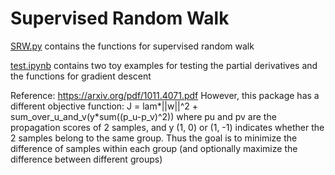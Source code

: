# Supervised Random Walk

[SRW.py](./SRW.py) contains the functions for supervised random walk

[test.ipynb](./test.ipynb) contains two toy examples for testing the partial derivatives and the functions for gradient descent


Reference: https://arxiv.org/pdf/1011.4071.pdf
However, this package has a different objective function:
J = lam*||w||^2 + sum_over_u_and_v(y*sum((p_u-p_v)^2))
where pu and pv are the propagation scores of 2 samples, 
and y (1, 0) or (1, -1) indicates whether the 2 samples belong to the same group.
Thus the goal is to minimize the difference of samples within each group
(and optionally maximize the difference between different groups)
